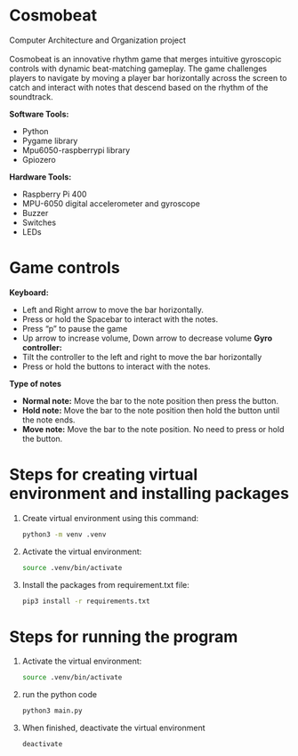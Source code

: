 # Cosmobeat
Computer Architecture and Organization project<br><br>
Cosmobeat is an innovative rhythm game that merges intuitive gyroscopic controls with dynamic beat-matching gameplay. The game challenges players to navigate by moving a player bar horizontally across the screen to catch and interact with notes that descend based on the rhythm of the soundtrack.

**Software Tools:**
- Python
- Pygame library
- Mpu6050-raspberrypi library
- Gpiozero

**Hardware Tools:**	
- Raspberry Pi 400 
- MPU-6050 digital accelerometer and gyroscope
- Buzzer 
- Switches
- LEDs

# Game controls
**Keyboard:**
- Left and Right arrow to move the bar horizontally.
- Press or hold the Spacebar to interact with the notes. 
- Press “p” to pause the game
- Up arrow to increase volume, Down arrow to decrease volume
**Gyro controller:**
- Tilt the controller to the left and right to move the bar horizontally
- Press or hold the buttons to interact with the notes.

**Type of notes**
- **Normal note:** Move the bar to the note position then press the button.
- **Hold note:** Move the bar to the note position then hold the button until the note ends.
- **Move note:** Move the bar to the note position. No need to press or hold the button.



# Steps for creating virtual environment and installing packages
1. Create virtual environment using this command:  
   ```bash
   python3 -m venv .venv
2. Activate the virtual environment:
   ```bash
   source .venv/bin/activate
3. Install the packages from requirement.txt file:
   ```bash
   pip3 install -r requirements.txt

# Steps for running the program
1. Activate the virtual environment:
   ```bash
   source .venv/bin/activate
2. run the python code
   ```bash
   python3 main.py
3. When finished, deactivate the virtual environment
   ```bash
   deactivate
